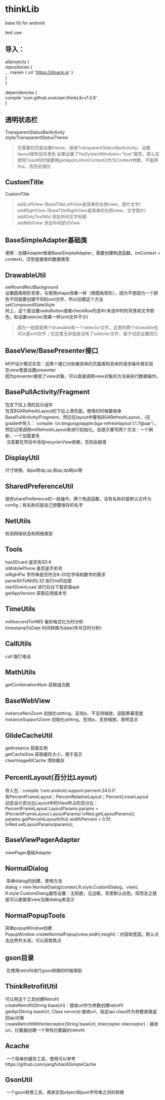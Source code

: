 # thinkLib
base lib for android

test use:

导入：
----------
allprojects {<br>
	repositories {<br>
		...
		maven { url 'https://jitpack.io' }<br>
	}<br>
}<br>

dependencies {<br>
	compile 'com.github.snotJam:thinkLib:v1.0.8'<br>
}


透明状态栏
-----------
  TransparentStatusBarActivity<br>
  style/TransparentStatusTheme<br>
  >在需要的页面设置theme，继承TransparentStatusBarActivity，设置layout根布局背景色
  >如果设置了fitsSystemWindows="true"属性，那么在使用Toast的时候要用getApplicationContext()作为Context参数，不能用this，否则会错位​

​​CustomTitle​​
-----------
  CustomTitle<br>
  >addLeftView (BaseTitleLeftView是简单的左侧view，图片文字)<br>
  >addRightView (BaseTitleRightView是简单的右侧view，文字图片)<br>
  >addOnlyTextMid 添加中间文字标题<br>
  >addMidView 添加中间部分View<br>

BaseSimpleAdapter基础类
-----------
  使用：创建Adapter继承BaseSimpleAdapter<Class>，需要创建构造函数。(mContext = context)，泛型是接收的数据类型

DrawableUtil
-----------
  setRoundRectBackground<br>
	设置圆角矩形背景，与使用shape效果一样（限圆角矩形），因为不想因为一个颜色不同就要创建不同的xml文件，所以创建这个方法<br>
  setCompoundStateStyle<br>
	同上，这个是设置radioButton或者checkBox的选中/未选中时的背景和文字颜色，和设置selector效果一样(xml文件不少)<br>
  >因为一般就是两个drawable和一个selector文件，这里的两个drawable也可以是xml文件；在这里无非就是没有了selector文件，属于动态设置而已

BaseView/BasePresenter接口
-----------
  MVP设计模式实现：这两个接口分别被具体的页面类和具体的请求操作类实现<br>
  在view里面设置presenter<br>
  因为presenter接收了view对象，可以直接调用view对象的方法来执行数据操作。<br>


BasePullActivity/Fragment
-----------
  包含下拉上滑的显示组件<br>
  包含BGARefreshLayout的下拉上滑页面，使用的时候要继承BasePullActivity/Fragment，然后在layout中要有BGARefreshLayout，（在gradle中导入：
  compile 'cn.bingoogolapple:bga-refreshlayout:1.1.7@aar'），然后记得调用initRefreshLayout来进行初始化。会提示重写两个方法：一个刷新，一个加载更多<br>
  注意要在项目中添加recyclerView依赖，否则会报错<br>

DisplayUtil
-----------
  尺寸转换，如px转dp,sp,和sp,dp转px等<br>

SharedPreferenceUtil
-----------
  提供sharePreference的一般操作，两个构造函数，没有名称的是默认文件为config；有名称的是自己想要保存的名字<br>

NetUtils
-----------
  检测网络状态和网络类型<br>

Tools
-----------
  hasSDcard 是否有SD卡<br>
  isMobilePhone 是否是手机号<br>
  isRightPw 字符串是否符合6-20位字母和数字的需求<br>
  parseStrToMd5L32 执行md5加密<br>
  startDownLoad 进行后台下载安装apk<br>
  getAppVersion 获取应用版本号<br>

TimeUtils
-----------
  millisecondToHMS 毫秒格式化为时分秒<br>
  timestampToDate 时间转换为date(年月日时分秒)<br>

CallUtils
-----------
  call 拨打电话<br>

MathUtils
-----------
  getCombinationNum 获取组合数<br>

BaseWebView
-----------
  instanceNonZoom 初始化setting，支持js，不支持缩放，适配屏幕宽度<br>
  instanceSupportZoom 初始化setting，支持js，支持缩放，原样显示<br>

GlideCacheUtil
-----------
  getInstance 获取实例<br>
  getCacheSize 获取缓存大小，用于显示<br>
  clearImageAllCache 清除缓存<br>

PercentLayout(百分比Layout)
-----------
  导入包：compile 'com.android.support:percent:24.0.0'<br>
  有PercentFrameLayout；PercentRelativeLayout；PercentLinearLayout<br>
  动态设计百分比Layout中的View所占的百分比：<br>
    PercentFrameLayout.LayoutParams params = (PercentFrameLayout.LayoutParams) tvRed.getLayoutParams(); <br>
    params.getPercentLayoutInfo().widthPercent = 0.5f; <br>
    tvRed.setLayoutParams(params);<br>

BaseViewPagerAdapter
-----------
  viewPager基础Adapter<br>
	
NormalDialog
------------
  简单dialog的创建，使用方法<br>
  dialog = new NormalDialog(context,R.style.CustomDialog，view);<br>
  R.style.CustomDialog属性设置：无标题，无边框，背景默认白色。简而言之就是可以直接拿view当做dialog来显示<br>
  
NormalPopupTools
------------------
  简单popupWindow创建<br>
  PopupWindow createNormalPopup(view,width,height)：内容和宽高。默认点击边界外关闭，可以获取焦点<br>

gson目录
---------------
  在使用retrofit进行gson转换的时候用到<br>

ThinkRetrofitUtil
------------------
  可以用这个工具创建Retrofit<br>
  createRetrofit(String baseUrl)：接收url作为参数创建retrofit<br>
  getApi(String baseUrl, Class<T> service):接收url，指定api.class作为参数直接返回api对象<br>
  createRetrofitWithInterceptor(String baseUrl, Interceptor interceptor)：接收url，拦截器创建一个带有拦截器的retrofit<br>

Acache
-----------------
  一个简单的缓存工具，使用可以参考https://github.com/yangfuhai/ASimpleCache<br>
  
GsonUtil
-----------------
  一个gson转换工具，用来实现object和json字符串之间的转换

